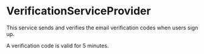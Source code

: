 # VerificationServiceProvider

This service sends and verifies the email verification codes when users sign up. 

A verification code is valid for 5 minutes. 
